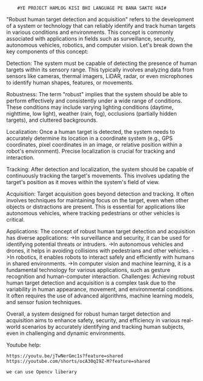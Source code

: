 
        #YE PROJECT HAMLOG KISI BHI LANGUAGE PE BANA SAKTE HAI#

"Robust human target detection and acquisition" refers to the development of a system or technology that can reliably identify and track human targets in various conditions and environments. This concept is commonly associated with applications in fields such as surveillance, security, autonomous vehicles, robotics, and computer vision. Let's break down the key components of this concept:

Detection: 
    The system must be capable of detecting the presence of human targets within its sensory range. This typically involves analyzing data from sensors like cameras, thermal imagers, LiDAR, radar, or even microphones to identify human shapes, features, or movements.

Robustness: 
    The term "robust" implies that the system should be able to perform effectively and consistently under a wide range of conditions. These conditions may include varying lighting conditions (daytime, nighttime, low light), weather (rain, fog), occlusions (partially hidden targets), and cluttered backgrounds.

Localization:
    Once a human target is detected, the system needs to accurately determine its location in a coordinate system (e.g., GPS coordinates, pixel coordinates in an image, or relative position within a robot's environment). Precise localization is crucial for tracking and interaction.

Tracking: 
    After detection and localization, the system should be capable of continuously tracking the target's movements. This involves updating the target's position as it moves within the system's field of view.

Acquisition:
    Target acquisition goes beyond detection and tracking. It often involves techniques for maintaining focus on the target, even when other objects or distractions are present. This is essential for applications like autonomous vehicles, where tracking pedestrians or other vehicles is critical.

Applications:
    The concept of robust human target detection and acquisition has diverse applications:
        ->In surveillance and security, it can be used for identifying potential threats or intruders.
        ->In autonomous vehicles and drones, it helps in avoiding collisions with pedestrians and other vehicles.
        ->In robotics, it enables robots to interact safely and efficiently with humans in shared environments.
        ->In computer vision and machine learning, it is a fundamental technology for various applications, such as gesture recognition and human-computer interaction.
Challenges: 
    Achieving robust human target detection and acquisition is a complex task due to the variability in human appearance, movement, and environmental conditions. It often requires the use of advanced algorithms, machine learning models, and sensor fusion techniques.

Overall, a system designed for robust human target detection and acquisition aims to enhance safety, security, and efficiency in various real-world scenarios by accurately identifying and tracking human subjects, even in challenging and dynamic environments.


Youtube help:

    https://youtu.be/jTwNerGmc1s?feature=shared
    https://youtube.com/shorts/ocA30qI9Z-M?feature=shared

    we can use Opencv liberary
